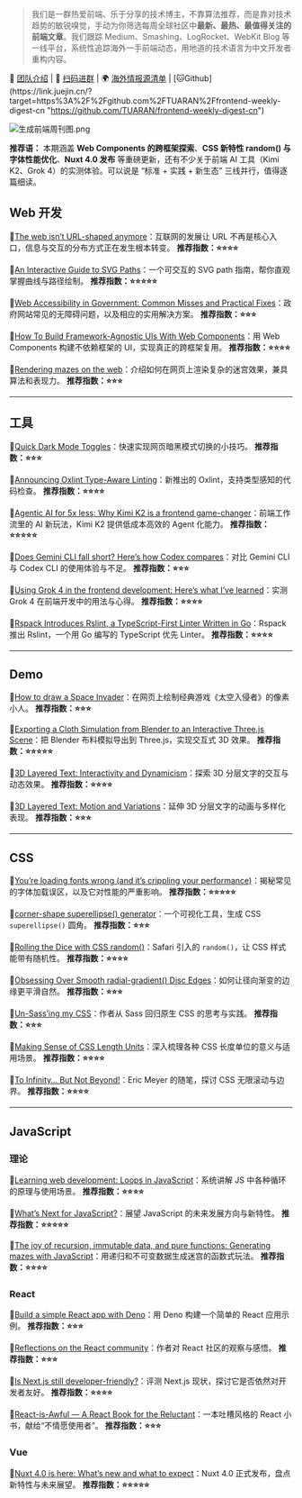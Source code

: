 
> 我们是一群热爱前端、乐于分享的技术博主，不靠算法推荐，而是靠对技术趋势的敏锐嗅觉，手动为你筛选每周全球社区中**最新、最热、最值得关注的前端文章**。我们跟踪 Medium、Smashing、LogRocket、WebKit Blog 等一线平台，系统性追踪海外一手前端动态，用地道的技术语言为中文开发者重构内容。

🙎 [团队介绍](https://link.juejin.cn/?target=https%3A%2F%2Fflowus.cn%2Fd5757c7e-0fb8-4846-8758-2f3268ee7132 "https://flowus.cn/d5757c7e-0fb8-4846-8758-2f3268ee7132") | 💬 [扫码进群](https://link.juejin.cn/?target=https%3A%2F%2Fflowus.cn%2Fd5757c7e-0fb8-4846-8758-2f3268ee7132 "https://flowus.cn/d5757c7e-0fb8-4846-8758-2f3268ee7132") | 🌍 [海外情报源清单](https://link.juejin.cn/?target=https%3A%2F%2Fflowus.cn%2Fbe0de455-3237-402f-ac28-e9fdd35dbf0b "https://flowus.cn/be0de455-3237-402f-ac28-e9fdd35dbf0b") | [🐱Github](https://link.juejin.cn/?target=https%3A%2F%2Fgithub.com%2FTUARAN%2Ffrontend-weekly-digest-cn "https://github.com/TUARAN/frontend-weekly-digest-cn")

![生成前端周刊图.png](https://p0-xtjj-private.juejin.cn/tos-cn-i-73owjymdk6/0ce20bb3d59e47d48c2c7ad900a0b26f~tplv-73owjymdk6-jj-mark-v1:0:0:0:0:5o6Y6YeR5oqA5pyv56S-5Yy6IEAg5o6Y6YeR5a6J5Lic5bC8:q75.awebp?policy=eyJ2bSI6MywidWlkIjoiMTUyMTM3OTgyMzM0MDc5MiJ9&rk3s=f64ab15b&x-orig-authkey=f32326d3454f2ac7e96d3d06cdbb035152127018&x-orig-expires=1760923885&x-orig-sign=m7bM8UzO1W7LyIznnjyeqvvaiKE%3D)

**推荐语：** 本期涵盖 **Web Components 的跨框架探索**、**CSS 新特性 random() 与字体性能优化**、**Nuxt 4.0 发布** 等重磅更新，还有不少关于前端 AI 工具（Kimi K2、Grok 4）的实测体验。可以说是 “标准 + 实践 + 新生态” 三线并行，值得逐篇细读。

## Web 开发

🔹[The web isn’t URL-shaped anymore](https://www.jonoalderson.com/conjecture/url-shaped-web/)：互联网的发展让 URL 不再是核心入口，信息与交互的分布方式正在发生根本转变。 **推荐指数：⭐⭐⭐⭐**

🔹[An Interactive Guide to SVG Paths](https://www.joshwcomeau.com/svg/interactive-guide-to-paths/)：一个可交互的 SVG path 指南，帮你直观掌握曲线与路径绘制。 **推荐指数：⭐⭐⭐⭐⭐**

🔹[Web Accessibility in Government: Common Misses and Practical Fixes](https://www.lullabot.com/articles/web-accessibility-government-common-misses-and-practical-fixes)：政府网站常见的无障碍问题，以及相应的实用解决方案。 **推荐指数：⭐⭐⭐**

🔹[How To Build Framework-Agnostic UIs With Web Components](https://thenewstack.io/how-to-build-framework-agnostic-uis-with-web-components/)：用 Web Components 构建不依赖框架的 UI，实现真正的跨框架复用。 **推荐指数：⭐⭐⭐⭐**

🔹[Rendering mazes on the web](https://jrsinclair.com/articles/2025/rendering-mazes-on-the-web/)：介绍如何在网页上渲染复杂的迷宫效果，兼具算法和表现力。 **推荐指数：⭐⭐⭐**

***

## 工具

🔹[Quick Dark Mode Toggles](https://frontendmasters.com/blog/quick-dark-mode-toggles/)：快速实现网页暗黑模式切换的小技巧。 **推荐指数：⭐⭐⭐**

🔹[Announcing Oxlint Type-Aware Linting](https://voidzero.dev/posts/announcing-oxlint-type-aware-linting)：新推出的 Oxlint，支持类型感知的代码检查。 **推荐指数：⭐⭐⭐⭐**

🔹[Agentic AI for 5x less: Why Kimi K2 is a frontend game-changer](https://blog.logrocket.com/agentic-ai-with-kimi-k2/)：前端工作流里的 AI 新玩法，Kimi K2 提供低成本高效的 Agent 化能力。 **推荐指数：⭐⭐⭐⭐⭐**

🔹[Does Gemini CLI fall short? Here’s how Codex compares](https://blog.logrocket.com/gemini-cli-vs-codex-cli/)：对比 Gemini CLI 与 Codex CLI 的使用体验与不足。 **推荐指数：⭐⭐⭐**

🔹[Using Grok 4 in the frontend development: Here’s what I’ve learned](https://blog.logrocket.com/grok-4-frontend-development/)：实测 Grok 4 在前端开发中的用法与心得。 **推荐指数：⭐⭐⭐⭐**

🔹[Rspack Introduces Rslint, a TypeScript-First Linter Written in Go](https://socket.dev/blog/rspack-introduces-rslint-a-typescript-first-linter-written-in-go)：Rspack 推出 Rslint，一个用 Go 编写的 TypeScript 优先 Linter。 **推荐指数：⭐⭐⭐⭐**

***

## Demo

🔹[How to draw a Space Invader](https://muffinman.io/blog/invaders/)：在网页上绘制经典游戏《太空入侵者》的像素小人。 **推荐指数：⭐⭐⭐**

🔹[Exporting a Cloth Simulation from Blender to an Interactive Three.js Scene](https://tympanus.net/codrops/2025/08/20/exporting-a-cloth-simulation-from-blender-to-an-interactive-three-js-scene/)：把 Blender 布料模拟导出到 Three.js，实现交互式 3D 效果。 **推荐指数：⭐⭐⭐⭐⭐**

🔹[3D Layered Text: Interactivity and Dynamicism](https://css-tricks.com/3d-layered-text-interactivity-and-dynamism/)：探索 3D 分层文字的交互与动态效果。 **推荐指数：⭐⭐⭐⭐**

🔹[3D Layered Text: Motion and Variations](https://css-tricks.com/3d-layered-text-motion-and-variations/)：延伸 3D 分层文字的动画与多样化表现。 **推荐指数：⭐⭐⭐**

***

## CSS

🔹[You’re loading fonts wrong (and it’s crippling your performance)](https://www.jonoalderson.com/conjecture/youre-loading-fonts-wrong/)：揭秘常见的字体加载误区，以及它对性能的严重影响。 **推荐指数：⭐⭐⭐⭐⭐**

🔹[corner-shape superellipse() generator](https://codepen.io/cbolson/pen/MYavyqQ)：一个可视化工具，生成 CSS `superellipse()` 圆角。 **推荐指数：⭐⭐⭐**

🔹[Rolling the Dice with CSS random()](https://webkit.org/blog/17285/rolling-the-dice-with-css-random/)：Safari 引入的 `random()`，让 CSS 样式能带有随机性。 **推荐指数：⭐⭐⭐⭐**

🔹[Obsessing Over Smooth radial-gradient() Disc Edges](https://frontendmasters.com/blog/obsessing-over-smooth-radial-gradient-disc-edges/)：如何让径向渐变的边缘更平滑自然。 **推荐指数：⭐⭐⭐**

🔹[Un-Sass’ing my CSS](https://www.alwaystwisted.com/articles/UnSassing-my-CSS)：作者从 Sass 回归原生 CSS 的思考与实践。 **推荐指数：⭐⭐⭐**

🔹[Making Sense of CSS Length Units](https://blog.scottlogic.com/2025/08/22/css-length-units.html)：深入梳理各种 CSS 长度单位的意义与适用场景。 **推荐指数：⭐⭐⭐⭐**

🔹[To Infinity… But Not Beyond!](https://meyerweb.com/eric/thoughts/2025/08/20/to-infinity-but-not-beyond/)：Eric Meyer 的随笔，探讨 CSS 无限滚动与边界。 **推荐指数：⭐⭐⭐⭐**

***

## JavaScript

### 理论

🔹[Learning web development: Loops in JavaScript](https://2ality.com/2025/08/javascript-loops.html)：系统讲解 JS 中各种循环的原理与使用场景。 **推荐指数：⭐⭐⭐⭐**

🔹[What’s Next for JavaScript?](https://jsdev.space/future-of-javascript/)：展望 JavaScript 的未来发展方向与新特性。 **推荐指数：⭐⭐⭐⭐⭐**

🔹[The joy of recursion, immutable data, and pure functions: Generating mazes with JavaScript](https://jrsinclair.com/articles/2025/joy-of-immutable-data-recursion-pure-functions-javascript-mazes/)：用递归和不可变数据生成迷宫的函数式玩法。 **推荐指数：⭐⭐⭐⭐**

### React

🔹[Build a simple React app with Deno](https://docs.deno.com/examples/react_tutorial/)：用 Deno 构建一个简单的 React 应用示例。 **推荐指数：⭐⭐⭐**

🔹[Reflections on the React community](https://leerob.com/reflections)：作者对 React 社区的观察与感悟。 **推荐指数：⭐⭐⭐**

🔹[Is Next.js still developer-friendly?](https://blog.logrocket.com/is-next-js-still-developer-friendly/)：评测 Next.js 现状，探讨它是否依然对开发者友好。 **推荐指数：⭐⭐⭐⭐**

🔹[React-is-Awful — A React Book for the Reluctant](https://github.com/cloudstreet-dev/React-is-Awful?tab=readme-ov-file)：一本吐槽风格的 React 小书，献给“不情愿使用者”。 **推荐指数：⭐⭐⭐**

### Vue

🔹[Nuxt 4.0 is here: What’s new and what to expect](https://blog.logrocket.com/nuxt-4-0-whats-new-what-to-expect/)：Nuxt 4.0 正式发布，盘点新特性与未来展望。 **推荐指数：⭐⭐⭐⭐⭐**
